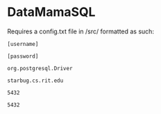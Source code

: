 # DataMamaSQL
Requires a config.txt file in /src/ formatted as such:

```
[username]

[password]

org.postgresql.Driver

starbug.cs.rit.edu

5432

5432
```
